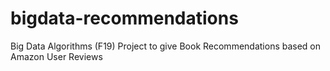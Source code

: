 # bigdata-recommendations
Big Data Algorithms (F19) Project to give Book Recommendations based on Amazon User Reviews
